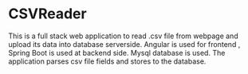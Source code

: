 # CSVReader
This is a full stack web application to read .csv file from webpage and upload its data into database serverside. Angular is used for frontend , Spring Boot is used at backend side. Mysql database is used. The application parses csv file fields and stores to the database.
